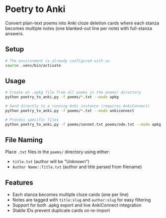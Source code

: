 # Poetry to Anki

Convert plain-text poems into Anki cloze deletion cards where each stanza becomes multiple notes (one blanked-out line per note) with full-stanza answers.

## Setup

```bash
# The environment is already configured with uv
source .venv/bin/activate
```

## Usage

```bash
# Create an .apkg file from all poems in the poems/ directory
python poetry_to_anki.py -f poems/*.txt --mode apkg

# Send directly to a running Anki instance (requires AnkiConnect)
python poetry_to_anki.py -f poems/*.txt --mode ankiconnect

# Process specific files
python poetry_to_anki.py -f poems/sonnet.txt poems/ode.txt --mode apkg
```

## File Naming

Place `.txt` files in the `poems/` directory using either:

- `title.txt` (author will be "Unknown")
- `Author Name::Title.txt` (author and title parsed from filename)

## Features

- Each stanza becomes multiple cloze cards (one per line)
- Notes are tagged with `title:slug` and `author:slug` for easy filtering
- Support for both .apkg export and live AnkiConnect integration
- Stable IDs prevent duplicate cards on re-import